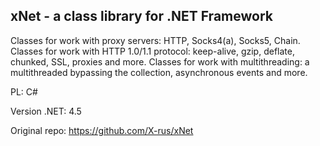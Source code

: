 xNet - a class library for .NET Framework
--
Classes for work with proxy servers: HTTP, Socks4(a), Socks5, Chain.
Classes for work with HTTP 1.0/1.1 protocol: keep-alive, gzip, deflate, chunked, SSL, proxies and more.
Classes for work with multithreading: a multithreaded bypassing the collection, asynchronous events and more.

PL: C#

Version .NET: 4.5

Original repo: https://github.com/X-rus/xNet
